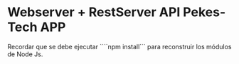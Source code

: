 # Webserver + RestServer API Pekes-Tech APP

Recordar que se debe ejecutar ````npm install``` para reconstruir los módulos de Node Js.